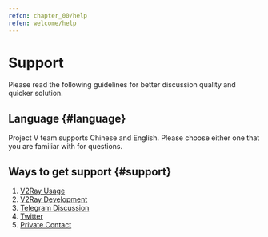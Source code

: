```yaml
---
refcn: chapter_00/help
refen: welcome/help
---
```

# Support

Please read the following guidelines for better discussion quality and quicker solution.

## Language {#language}

Project V team supports Chinese and English. Please choose either one that you are familiar with for questions.

## Ways to get support {#support}

1. [V2Ray Usage](https://github.com/v2ray/v2ray-core/issues)
2. [V2Ray Development](https://github.com/v2ray/planning)
3. [Telegram Discussion](tg.md)
4. [Twitter](https://twitter.com/projectv2ray)
5. [Private Contact](pgp.md)